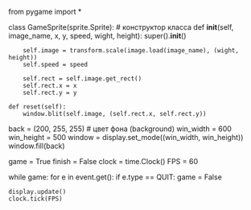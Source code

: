from pygame import *

class GameSprite(sprite.Sprite):
    # конструктор класса
    def __init__(self, image_name, x, y, speed, wight, height):
        super().__init__()

        self.image = transform.scale(image.load(image_name), (wight, height))
        self.speed = speed
 
        self.rect = self.image.get_rect()
        self.rect.x = x
        self.rect.y = y

    def reset(self):
        window.blit(self.image, (self.rect.x, self.rect.y))


back = (200, 255, 255) # цвет фона (background)
win_width = 600
win_height = 500
window = display.set_mode((win_width, win_height))
window.fill(back)


game = True
finish = False
clock = time.Clock()
FPS = 60

while game:
    for e in event.get():
        if e.type == QUIT:
            game = False

    display.update()
    clock.tick(FPS)
